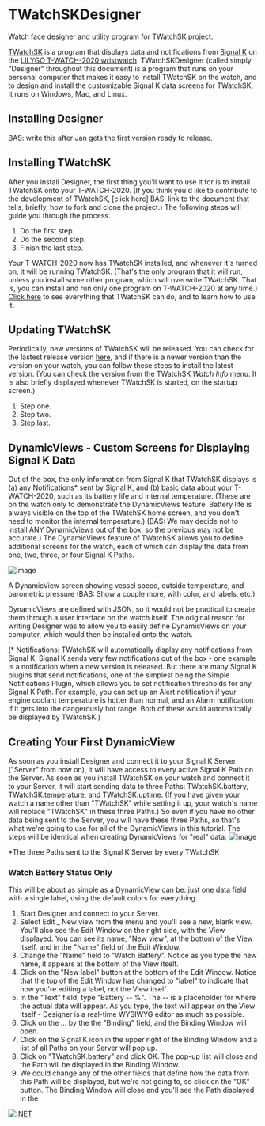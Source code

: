 # TWatchSKDesigner
Watch face designer and utility program for TWatchSK project.

[TWatchSK](https://github.com/JohnySeven/TWatchSK#readme) is a program that displays data and notifications from [Signal K](https://signalk.org/) on the [LILYGO T-WATCH-2020  wristwatch](http://www.lilygo.cn/prod_view.aspx?Id=1290). TWatchSKDesigner (called simply "Designer" throughout this document) is a program that runs on your personal computer that makes it easy to install TWatchSK on the watch, and to design and install the customizable Signal K data screens for TWatchSK. It runs on Windows, Mac, and Linux.

## Installing Designer
BAS: write this after Jan gets the first version ready to release.

## Installing TWatchSK
After you install Designer, the first thing you'll want to use it for is to install TWatchSK onto your T-WATCH-2020. (If you think you'd like to contribute to the development of TWatchSK, [click here] BAS: link to the document that tells, briefly, how to fork and clone the project.) The following steps will guide you through the process.
1. Do the first step.
2. Do the second step.
3. Finish the last step.

Your T-WATCH-2020 now has TWatchSK installed, and whenever it's turned on, it will be running TWatchSK. (That's the only program that it will run, unless you install some other program, which will overwrite TWatchSK. That is, you can install and run only one program on T-WATCH-2020 at any time.) [Click here](https://github.com/JohnySeven/TWatchSK#readme) to see everything that TWatchSK can do, and to learn how to use it.

## Updating TWatchSK
Periodically, new versions of TWatchSK will be released. You can check for the lastest release version [here](https://github.com/JohnySeven/TWatchSK/releases), and if there is a newer version than the version on your watch, you can follow these steps to install the latest version. (You can check the version from the TWatchSK *Watch Info* menu. It is also briefly displayed whenever TWatchSK is started, on the startup screen.)
1. Step one.
2. Step two.
3. Step last.

## DynamicViews - Custom Screens for Displaying Signal K Data
Out of the box, the only information from Signal K that TWatchSK displays is (a) any Notifications* sent by Signal K, and (b) basic data about your T-WATCH-2020, such as its battery life and internal temperature. (These are on the watch only to demonstrate the DynamicViews feature. Battery life is always visible on the top of the TWatchSK home screen, and you don't need to monitor the internal temperature.) (BAS: We may decide not to install ANY DynamicViews out of the box, so the previous may not be accurate.) The DynamicViews feature of TWatchSK allows you to define additional screens for the watch, each of which can display the data from one, two, three, or four Signal K Paths.

![image](https://user-images.githubusercontent.com/15186790/139879628-1e463149-4694-4368-9102-70d2bc9fd57e.png)

A DynamicView screen showing vessel speed, outside temperature, and barometric pressure (BAS: Show a couple more, with color, and labels, etc.)

DynamicViews are defined with JSON, so it would not be practical to create them through a user interface on the watch itself. The original reason for writing Designer was to allow you to easily define DynamicViews on your computer, which would then be installed onto the watch.

(* Notifications: TWatchSK will automatically display any notifications from Signal K. Signal K sends very few notifications out of the box - one example is a notification when a new version is released. But there are many Signal K plugins that send notifications, one of the simplest being the Simple Notifications Plugin, which allows you to set notification thresholds for any Signal K Path. For example, you can set up an Alert notification if your engine coolant temperature is hotter than normal, and an Alarm notification if it gets into the dangerously hot range. Both of these would automatically be displayed by TWatchSK.)

## Creating Your First DynamicView
As soon as you install Designer and connect it to your Signal K Server ("Server" from now on), it will have access to every active Signal K Path on the Server. As soon as you install TWatchSK on your watch and connect it to your Server, it will start sending data to three Paths: TWatchSK.battery, TWatchSK.temperature, and TWatchSK.uptime. (If you have given your watch a name other than "TWatchSK" while setting it up, your watch's name will replace "TWatchSK" in these three Paths.) So even if you have no other data being sent to the Server, you will have these three Paths, so that's what we're going to use for all of the DynamicViews in this tutorial. The steps will be identical when creating DynamicViews for "real" data.
![image](https://user-images.githubusercontent.com/15186790/139891245-1c3758b2-373c-4f1e-ab57-99f8db7bc135.png)

*The three Paths sent to the Signal K Server by every TWatchSK

### Watch Battery Status Only
This will be about as simple as a DynamicView can be: just one data field with a single label, using the default colors for everything.
1. Start Designer and connect to your Server.
2. Select Edit _ New view from the menu and you'll see a new, blank view. You'll also see the Edit Window on the right side, with the View displayed. You can see its name, "New view", at the bottom of the View itself, and in the "Name" field of the Edit Window.
3. Change the "Name" field to "Watch Battery". Notice as you type the new name, it appears at the bottom of the View itself.
4. Click on the "New label" button at the bottom of the Edit Window. Notice that the top of the Edit Window has changed to "label" to indicate that now you're editing a label, not the View itself.
5. In the "Text" field, type "Battery -- %". The -- is a placeholder for where the actual data will appear. As you type, the text will appear on the View itself - Designer is a real-time WYSIWYG editor as much as possible.
6. Click on the ... by the the "Binding" field, and the Binding Window will open.
7. Click on the Signal K icon in the upper right of the Binding Window and a list of all Paths on your Server will pop up.
8. Click on "TWatchSK.battery" and click OK. The pop-up list will close and the Path will be displayed in the Binding Window.
9. We could change any of the other fields that define how the data from this Path will be displayed, but we're not going to, so click on the "OK" button. The Binding Window will close and you'll see the Path displayed in the 

[![.NET](https://github.com/JohnySeven/TWatchSKDesigner/actions/workflows/dotnet.yml/badge.svg)](https://github.com/JohnySeven/TWatchSKDesigner/actions/workflows/dotnet.yml)
